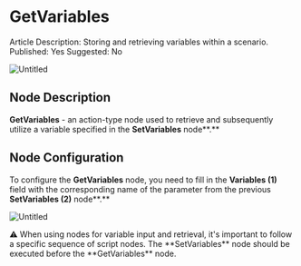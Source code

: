 # GetVariables

Article Description: Storing and retrieving variables within a scenario.
Published: Yes
Suggested: No

![Untitled](GetVariables%2019757d45a06780948a7fc2267003fe08/Untitled.png)

## **Node Description**

**GetVariables** - an action-type node used to retrieve and subsequently utilize a variable specified in the **SetVariables** node**.**

## **Node Configuration**

To configure the **GetVariables** node, you need to fill in the **Variables (1)** field with the corresponding name of the parameter from the previous **SetVariables (2)** node**.**

![Untitled](GetVariables%2019757d45a06780948a7fc2267003fe08/Untitled%201.png)

<aside>
⚠️ When using nodes for variable input and retrieval, it's important to follow a specific sequence of script nodes. The **SetVariables** node should be executed before the **GetVariables** node.

</aside>